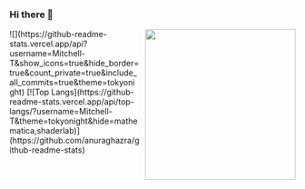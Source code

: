 ### Hi there 👋
<img align="right" src="https://spotify-github-profile.vercel.app/api/view?uid=21n2dqofxtoruoyzlajygpwqy&cover_image=true&theme=default" width="265" style="margin-left: 10px;"/>
![](https://github-readme-stats.vercel.app/api?username=Mitchell-T&show_icons=true&hide_border=true&count_private=true&include_all_commits=true&theme=tokyonight)  
[![Top Langs](https://github-readme-stats.vercel.app/api/top-langs/?username=Mitchell-T&theme=tokyonight&hide=mathematica,shaderlab)](https://github.com/anuraghazra/github-readme-stats)



